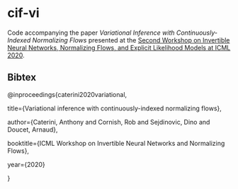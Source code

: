 # cif-vi

Code accompanying the paper _Variational Inference with Continuously-Indexed Normalizing Flows_ presented at the [Second Workshop on Invertible Neural Networks, Normalizing Flows, and Explicit Likelihood Models at ICML 2020](https://invertibleworkshop.github.io/accepted_papers/index.html).

## Bibtex

@inproceedings{caterini2020variational,

  title={Variational inference with continuously-indexed normalizing flows},
  
  author={Caterini, Anthony and Cornish, Rob and Sejdinovic, Dino and Doucet, Arnaud},
  
  booktitle={ICML Workshop on Invertible Neural Networks and Normalizing Flows},
  
  year={2020}
  
}
